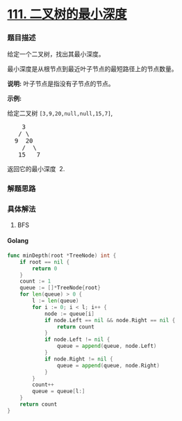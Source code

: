 # [111. 二叉树的最小深度](https://leetcode-cn.com/problems/minimum-depth-of-binary-tree/description/)

### 题目描述

<p>给定一个二叉树，找出其最小深度。</p>

<p>最小深度是从根节点到最近叶子节点的最短路径上的节点数量。</p>

<p><strong>说明:</strong>&nbsp;叶子节点是指没有子节点的节点。</p>

<p><strong>示例:</strong></p>

<p>给定二叉树&nbsp;<code>[3,9,20,null,null,15,7]</code>,</p>

<pre>    3
   / \
  9  20
    /  \
   15   7</pre>

<p>返回它的最小深度 &nbsp;2.</p>

### 解题思路


### 具体解法

1. BFS

#### **Golang**
```go
func minDepth(root *TreeNode) int {
	if root == nil {
		return 0
	}
	count := 1
	queue := []*TreeNode{root}
	for len(queue) > 0 {
		l := len(queue)
		for i := 0; i < l; i++ {
			node := queue[i]
			if node.Left == nil && node.Right == nil {
				return count
			}
			if node.Left != nil {
				queue = append(queue, node.Left)
			}
			if node.Right != nil {
				queue = append(queue, node.Right)
			}
		}
		count++
		queue = queue[l:]
	}
	return count
}
```


